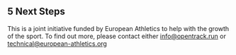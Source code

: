 ## __5__ Next Steps

This is a joint initiative funded by European Athletics to help with the growth of the sport.   To find out more, please contact either [info@opentrack.run](mailto:info@opentrack.run) or [technical@european-athletics.org](mailto:technical@european-athletics.org)

